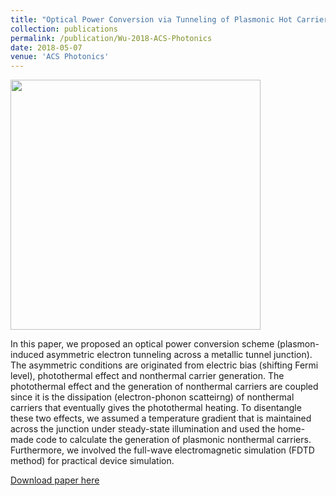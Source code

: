 ```yaml
---
title: "Optical Power Conversion via Tunneling of Plasmonic Hot Carriers"
collection: publications
permalink: /publication/Wu-2018-ACS-Photonics
date: 2018-05-07
venue: 'ACS Photonics'
---
```

<img src="http://ShengxiangWuPlasmonic.github.io/images/TOC_1_new.jpg" width="400">

In this paper, we proposed an optical power conversion scheme (plasmon-induced asymmetric electron tunneling across a metallic tunnel junction). The asymmetric conditions are originated from electric bias (shifting Fermi level), photothermal effect and nonthermal carrier generation. The photothermal effect and the generation of nonthermal carriers are coupled since it is the dissipation (electron-phonon scatteirng) of nonthermal carriers that eventually gives the photothermal heating. To disentangle these two effects, we assumed a temperature gradient that is maintained across the junction under steady-state illumination and used the home-made code to calculate the generation of plasmonic nonthermal carriers. Furthermore, we involved the full-wave electromagnetic simulation (FDTD method) for practical device simulation.

[Download paper here](http://ShengxiangWuPlasmonic.github.io/files/Wu-2018-ACS-Photonics.pdf)

